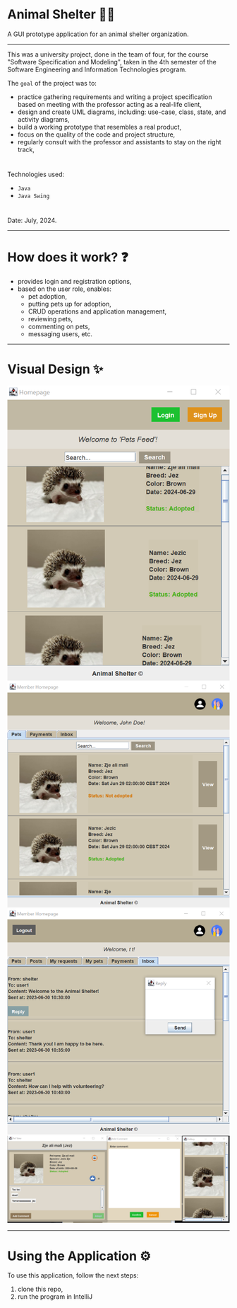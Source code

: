 # Animal Shelter 🦔🐾

A GUI prototype application for an animal shelter organization.

---

This was a university project, done in the team of four, for the course "Software Specification and Modeling", taken in the 4th semester of the Software Engineering and Information Technologies program.

The ``goal`` of the project was to:
- practice gathering requirements and writing a project specification based on meeting with the professor acting as a real-life client,
- design and create UML diagrams, including: use-case, class, state, and activity diagrams,
- build a working prototype that resembles a real product,
- focus on the quality of the code and project structure,
- regularly consult with the professor and assistants to stay on the right track,
#
Technologies used: 
- ``Java``
- ``Java Swing``
#
Date: July, 2024.

---

# How does it work? ❓
- provides login and registration options,
- based on the user role, enables:
  - pet adoption,
  - putting pets up for adoption,
  - CRUD operations and application management,
  - reviewing pets,
  - commenting on pets,
  - messaging users, etc.

---

# Visual Design ✨
![Screenshot](screenshot1.png)
![Screenshot](screenshot2.png)
![Screenshot](screenshot3.png)
![Screenshot](screenshot4.png)

---

# Using the Application ⚙️

To use this application, follow the next steps:
1) clone this repo,
2) run the program in IntelliJ
